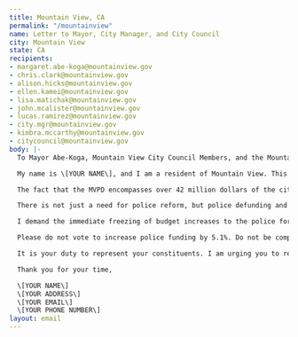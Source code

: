 ```yaml
---
title: Mountain View, CA
permalink: "/mountainview"
name: Letter to Mayor, City Manager, and City Council
city: Mountain View
state: CA
recipients:
- margaret.abe-koga@mountainview.gov
- chris.clark@mountainview.gov
- alison.hicks@mountainview.gov
- ellen.kamei@mountainview.gov
- lisa.matichak@mountainview.gov
- john.mcalister@mountainview.gov
- lucas.ramirez@mountainview.gov
- city.mgr@mountainview.gov
- kimbra.mccarthy@mountainview.gov
- citycouncil@mountainview.gov
body: |-
  To Mayor Abe-Koga, Mountain View City Council Members, and the Mountain View City Manager,

  My name is \[YOUR NAME\], and I am a resident of Mountain View. This past week, our nation and community have been gripped by protests calling for an end to racism and anti-Blackness and a complete overhaul in our approach to criminal justice in America. I am demanding that our voices be heard, and that real change be made to the way this city allocates its resources.

  The fact that the MVPD encompasses over 42 million dollars of the city’s general operating fund is shameful and unproductive. Research shows that a living wage, access to holistic health services and treatment, educational opportunity, and stable housing are far more successful at reducing crime than police or prisons (Source: Popular Democracy).

  There is not just a need for police reform, but police defunding and abolition, because the entire structure of the police force is inherently corrupt and ineffective. The average police recruit spends 58 hours learning how to shoot and only 8 hours learning how to de-escalate (Source: Campaign Zero). They are not trained or equipped to react to the vast majority of crises. Phillip McHarris (doctoral candidate focusing on race), argues that we must work towards a reality in which healthcare workers and emergency response teams handle substance abuse, domestic violence, homelessness, or mental health cases. Policies to “improve the police” are not enough, as there’s no evidence that implicit bias training or community relations initiatives help with reducing the abuses of policing (The Nation). We need to reimagine public safety to prioritize alternatives to conflict rather than defaulting to violence.

  I demand the immediate freezing of budget increases to the police force, cancelling of cadet classes, demilitarization of our forces, and reallocation of funds from police to community-led health and safety strategies.

  Please do not vote to increase police funding by 5.1%. Do not be complicit in the disproportionate targeting and continuous oppression of people of color. Propose and vote to expand on Mountain View’s current efforts like the Below Market Rate housing program and funding of nonprofits like the Community Health Awareness Council. I demand a budget that supports community wellbeing, rather than empowers the police forces that tear them apart.

  It is your duty to represent your constituents. I am urging you to revise the Mountain View city budget for the next fiscal year, and to fund the police. We can be a beacon for other cities to follow if only we have the courage to change.

  Thank you for your time,

  \[YOUR NAME\]
  \[YOUR ADDRESS\]
  \[YOUR EMAIL\]
  \[YOUR PHONE NUMBER\]
layout: email
---
```


